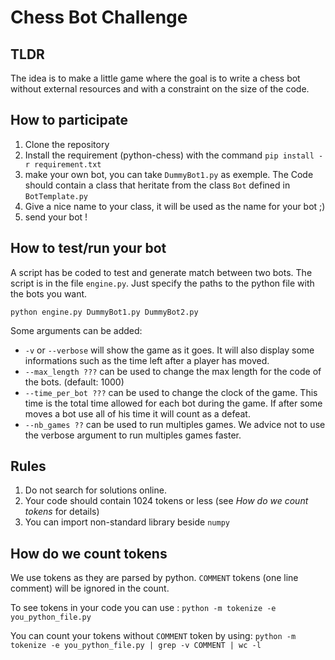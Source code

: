 # Chess Bot Challenge


## TLDR

The idea is to make a little game where the goal is to write a chess bot without external resources and with a constraint on the size of the code.


## How to participate

1. Clone the repository
2. Install the requirement (python-chess) with the command `pip install -r requirement.txt`
3. make your own bot, you can take `DummyBot1.py` as exemple. The Code should contain a class that heritate from the class `Bot` defined in `BotTemplate.py`
4. Give a nice name to your class, it will be used as the name for your bot ;)
5. send your bot !

## How to test/run your bot

A script has be coded to test and generate match between two bots. The script is in the file `engine.py`. 
Just specify the paths to the python file with the bots you want.

```
python engine.py DummyBot1.py DummyBot2.py
```

Some arguments can be added:
- `-v` or `--verbose` will show the game as it goes. It will also display some informations such as the time left after a player has moved.
- `--max_length ???` can be used to change the max length for the code of the bots. (default: 1000)
- `--time_per_bot ???` can be used to change the clock of the game. This time is the total time allowed for each bot during the game. If after some moves a bot use all of his time it will count as a defeat.
- `--nb_games ??` can be used to run multiples games. We advice not to use the verbose argument to run multiples games faster.


## Rules

1. Do not search for solutions online.
2. Your code should contain 1024 tokens or less (see *How do we count tokens* for details)
3. You can import non-standard library beside `numpy`

## How do we count tokens

We use tokens as they are parsed by python. `COMMENT` tokens (one line comment) will be ignored in the count.

To see tokens in your code you can use : 
`python -m tokenize -e you_python_file.py`

You can count your tokens without `COMMENT` token by using:
`python -m tokenize -e you_python_file.py | grep -v COMMENT | wc -l`
